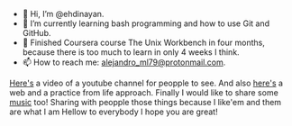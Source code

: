 - 👋 Hi, I’m @ehdinayan.
- 🌱 I’m currently learning bash programming and how to use Git and GitHub. 
- 💞️ Finished Coursera course The Unix Workbench in four months, because there is too much to learn in only 4 weeks I think. 
- 📫 How to reach me: alejandro_ml79@protonmail.com.

[Here's](https://www.youtube.com/watch?v=7ed1LYrnzKg) a video of a youtube channel for peopple to see.
And also [here's](https://soloparavalientes.info/) a web and a practice from life approach.
Finally I would like to share some [music](https://soundcloud.com/user-878978370) too! Sharing with peopple those things because I like'em and them are what I am 
Hellow to everybody I hope you are great!

<!---
ehdinayan/ehdinayan is a ✨ special ✨ repository because its `README.md` (this file) appears on your GitHub profile.
You can click the Preview link to take a look at your changes.
--->
